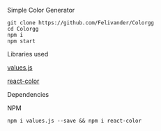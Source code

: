 Simple Color Generator

```
git clone https://github.com/Felivander/Colorgg
cd Colorgg
npm i
npm start
```

Libraries used





[values.js](https://github.com/noeldelgado/values.js)



[react-color](https://www.npmjs.com/package/react-color)


Dependencies

NPM
```
npm i values.js --save && npm i react-color
```
